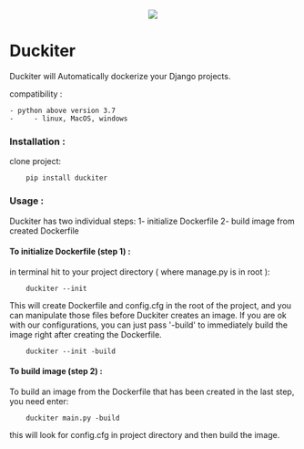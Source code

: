 <p align="center">
<br>
<img src="https://raw.githubusercontent.com/coci/duckiter/main/assets/logo.png">
</p>   

# Duckiter
Duckiter will Automatically dockerize your Django projects.

compatibility :

    - python above version 3.7
    - ​    - linux, MacOS, windows

### Installation :
clone project:
```
    pip install duckiter
```


### Usage :
Duckiter has two individual steps:
    1- initialize Dockerfile
    2- build image from created Dockerfile

#### To initialize Dockerfile (step 1) :
in terminal hit to your project directory ( where manage.py is in root ):
```
    duckiter --init
```
This will create Dockerfile and config.cfg in the root of the project, and you can manipulate those files before Duckiter creates an image.
If you are ok with our configurations, you can just pass '-build' to immediately build the image right after creating the Dockerfile.
```
    duckiter --init -build
```
#### To build image (step 2) :
To build an image from the Dockerfile that has been created in the last step, you need enter:
```
    duckiter main.py -build
```
this will look for config.cfg in project directory and then build the image.

